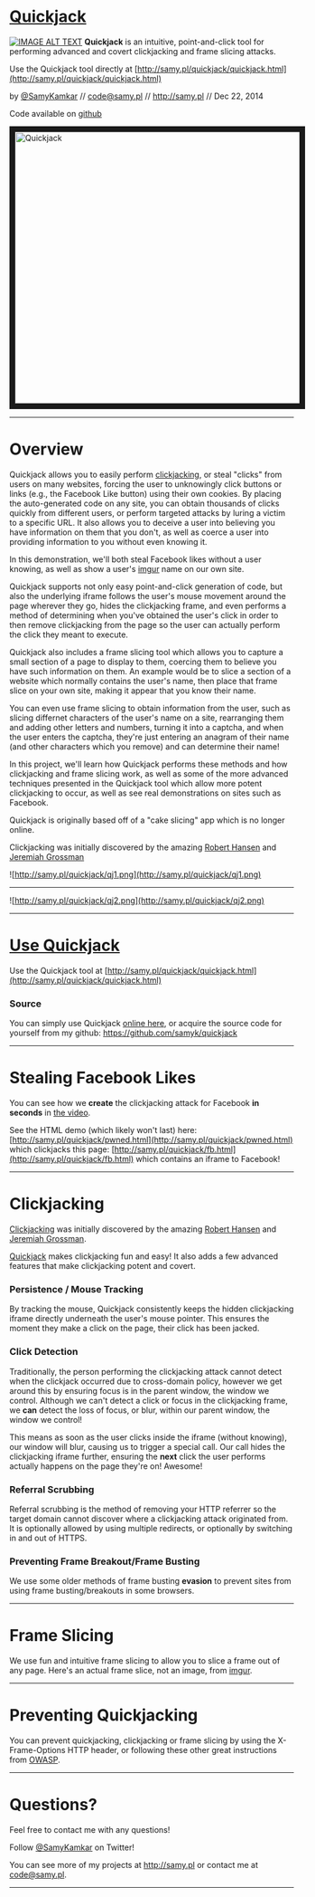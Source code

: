 # [Quickjack](http://samy.pl/quickjack)

[![IMAGE ALT TEXT](https://s26.postimg.cc/dizxd0u49/2018-08-05_172219.gif)](https://www.youtube.com/watch?v=e6IQu1hcVYo_VIDEO_ID_HERE "Video Title")
**Quickjack** is an intuitive, point-and-click tool for performing advanced and covert clickjacking and frame slicing attacks.

Use the Quickjack tool directly at [http://samy.pl/quickjack/quickjack.html](http://samy.pl/quickjack/quickjack.html)

by [@SamyKamkar](https://twitter.com/samykamkar) // <code@samy.pl> // <http://samy.pl> // Dec 22, 2014

Code available on [github](https://github.com/samyk/quickjack)

<a href="http://www.youtube.com/watch?feature=player_embedded&v=bCkSVGhIEb4
" target="_blank"><img src="http://img.youtube.com/vi/bCkSVGhIEb4/0.jpg" alt="Quickjack" width="640" height="480" border="10" /></a>


------

# Overview

Quickjack allows you to easily perform [clickjacking](http://www.sectheory.com/clickjacking.htm), or steal "clicks" from users on many websites, forcing the user to unknowingly click buttons or links (e.g., the Facebook Like button) using their own cookies. By placing the auto-generated code on any site, you can obtain thousands of clicks quickly from different users, or perform targeted attacks by luring a victim to a specific URL. It also allows you to deceive a user into believing you have information on them that you don't, as well as coerce a user into providing information to you without even knowing it.

In this demonstration, we'll both steal Facebook likes without a user knowing, as well as show a user's [imgur](http://imgur.com) name on our own site.

Quickjack supports not only easy point-and-click generation of code, but also the underlying iframe follows the user's mouse movement around the page wherever they go, hides the clickjacking frame, and even performs a method of determining when you've obtained the user's click in order to then remove clickjacking from the page so the user can actually perform the click they meant to execute.

Quickjack also includes a frame slicing tool which allows you to capture a small section of a page to display to them, coercing them to believe you have such information on them. An example would be to slice a section of a website which normally contains the user's name, then place that frame slice on your own site, making it appear that you know their name.

You can even use frame slicing to obtain information from the user, such as slicing differnet characters of the user's name on a site, rearranging them and adding other letters and numbers, turning it into a captcha, and when the user enters the captcha, they're just entering an anagram of their name (and other characters which you remove) and can determine their name!

In this project, we'll learn how Quickjack performs these methods and how clickjacking and frame slicing work, as well as some of the more advanced techniques presented in the Quickjack tool which allow more potent clickjacking to occur, as well as see real demonstrations on sites such as Facebook.

Quickjack is originally based off of a "cake slicing" app which is no longer online.

Clickjacking was initially discovered by the amazing [Robert Hansen](https://twitter.com/rsnake/) and [Jeremiah Grossman](https://twitter.com/jeremiahg/)

![http://samy.pl/quickjack/qj1.png](http://samy.pl/quickjack/qj1.png)

---

![http://samy.pl/quickjack/qj2.png](http://samy.pl/quickjack/qj2.png)



------

# [Use Quickjack](http://samy.pl/quickjack/quickjack.html)

Use the Quickjack tool at [http://samy.pl/quickjack/quickjack.html](http://samy.pl/quickjack/quickjack.html)

### Source
You can simply use Quickjack [online here](http://samy.pl/quickjack/quickjack.html), or acquire the source code for yourself from my github: <https://github.com/samyk/quickjack>

-----

# Stealing Facebook Likes
You can see how we **create** the clickjacking attack for Facebook **in seconds** in [the video](https://www.youtube.com/watch?v=bCkSVGhIEb4).

See the HTML demo (which likely won't last) here: [http://samy.pl/quickjack/pwned.html](http://samy.pl/quickjack/pwned.html)
which clickjacks this page:
[http://samy.pl/quickjack/fb.html](http://samy.pl/quickjack/fb.html)
which contains an iframe to Facebook!

-----

# Clickjacking

[Clickjacking](http://www.sectheory.com/clickjacking.htm) was initially discovered by the amazing [Robert Hansen](https://twitter.com/rsnake/) and [Jeremiah Grossman](https://twitter.com/jeremiahg/).

[Quickjack](http://samy.pl/quickjack/quickjack.html) makes clickjacking fun and easy! It also adds a few advanced features that make clickjacking potent and covert.

### Persistence / Mouse Tracking

By tracking the mouse, Quickjack consistently keeps the hidden clickjacking iframe directly underneath the user's mouse pointer. This ensures the moment they make a click on the page, their click has been jacked.

### Click Detection

Traditionally, the person performing the clickjacking attack cannot detect when the clickjack occurred due to cross-domain policy, however we get around this by ensuring focus is in the parent window, the window we control. Although we can't detect a click or focus in the clickjacking frame, we **can** detect the loss of focus, or blur, within our parent window, the window we control!

This means as soon as the user clicks inside the iframe (without knowing), our window will blur, causing us to trigger a special call. Our call hides the clickjacking iframe further, ensuring the **next** click the user performs actually happens on the page they're on! Awesome!

### Referral Scrubbing

Referral scrubbing is the method of removing your HTTP referrer so the target domain cannot discover where a clickjacking attack originated from. It is optionally allowed by using multiple redirects, or optionally by switching in and out of HTTPS.

### Preventing Frame Breakout/Frame Busting

We use some older methods of frame busting **evasion** to prevent sites from using frame busting/breakouts in some browsers.

-----

# Frame Slicing

We use fun and intuitive frame slicing to allow you to slice a frame out of any page. Here's an actual frame slice, not an image, from [imgur](http://imgur.com).


-----

# Preventing Quickjacking

You can prevent quickjacking, clickjacking or frame slicing by using the X-Frame-Options HTTP header, or following these other great instructions from [OWASP](https://www.owasp.org/index.php/Clickjacking_Defense_Cheat_Sheet).

-----

# Questions?

Feel free to contact me with any questions!

Follow [@SamyKamkar](https://twitter.com/samykamkar) on Twitter!

You can see more of my projects at <http://samy.pl> or contact me at <code@samy.pl>.


------
